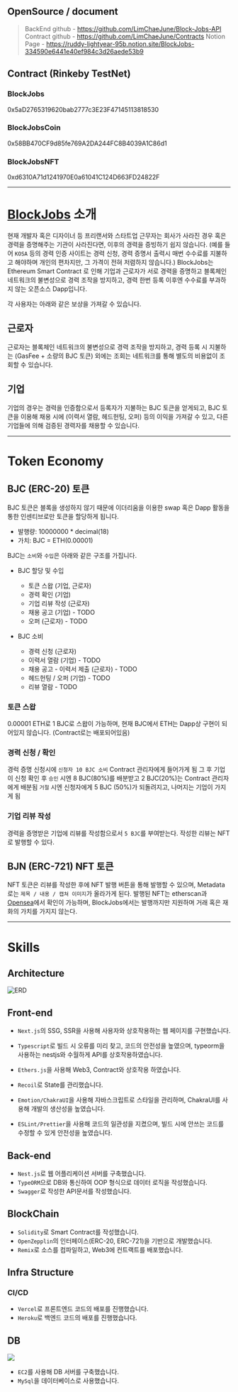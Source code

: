 ## OpenSource / document

> BackEnd github - https://github.com/LimChaeJune/Block-Jobs-API
> Contract github - https://github.com/LimChaeJune/Contracts
> Notion Page - https://ruddy-lightyear-95b.notion.site/BlockJobs-334590e6441e40ef984c3d26aede53b9

## Contract (Rinkeby TestNet)

### BlockJobs

0x5aD2765319620bab2777c3E23F47145113818530

### BlockJobsCoin

0x58BB470CF9d85fe769A2DA244FC8B4039A1C86d1

### BlockJobsNFT

0xd6310A71d1241970E0a61041C124D663FD24822F

---

# [BlockJobs](https://block-jobs.vercel.app/) 소개

현재 개발자 혹은 디자이너 등 프리랜서와 스타트업 근무자는 회사가 사라진 경우 혹은 경력을 증명해주는 기관이 사라진다면, 이후의 경력을 증빙하기 쉽지 않습니다.
(예를 들어 `KOSA` 등의 경력 인증 사이트는 경력 신청, 경력 증명서 출력시 매번 수수료를 지불하고 해야하며 개인의 편차지만, 그 가격이 전혀 저렴하지 않습니다.)
BlockJobs는 Ethereum Smart Contract 로 인해 기업과 근로자가 서로 경력을 증명하고 블록체인 네트워크의 불변성으로 경력 조작을 방지하고, 경력 한번 등록 이후엔 수수료를 부과하지 않는 오픈소스 Dapp입니다.

각 사용자는 아래와 같은 보상을 가져갈 수 있습니다.

## 근로자

근로자는 블록체인 네트워크의 불변성으로 경력 조작을 방지하고, 경력 등록 시 지불하는 (GasFee + 소량의 BJC 토큰) 외에는 조회는 네트워크를 통해 별도의 비용없이 조회할 수 있습니다.

## 기업

기업의 경우는 경력을 인증함으로서 등록자가 지불하는 BJC 토큰을 얻게되고, BJC 토큰을 이용해 채용 시에 (이력서 열람, 헤드헌팅, 오퍼) 등의 이익을 가져갈 수 있고, 다른 기업들에 의해 검증된 경력자를 채용할 수 있습니다.

---

# Token Economy

## BJC (ERC-20) 토큰

BJC 토큰은 블록을 생성하지 않기 때문에 이더리움을 이용한 swap 혹은 Dapp 활동을 통한 인센티브로만 토큰을 할당하게 됩니다.

- 발행량: 10000000 \* decimal(18)
- 가치: BJC = ETH(0.00001)

BJC는 `소비`와 `수입`은 아래와 같은 구조를 가집니다.

- BJC 할당 및 수입

  - 토큰 스왑 (기업, 근로자)
  - 경력 확인 (기업)
  - 기업 리뷰 작성 (근로자)
  - 채용 공고 (기업) - TODO
  - 오퍼 (근로자) - TODO

- BJC 소비
  - 경력 신청 (근로자)
  - 이력서 열람 (기업) - TODO
  - 채용 공고 - 이력서 제출 (근로자) - TODO
  - 헤드헌팅 / 오퍼 (기업) - TODO
  - 리뷰 열람 - TODO

### 토큰 스왑

0.00001 ETH로 1 BJC로 스왑이 가능하며, 현재 BJC에서 ETH는 Dapp상 구현이 되어있지 않습니다. (Contract로는 배포되어있음)

### 경력 신청 / 확인

경럭 증명 신청시에 `신청자 10 BJC 소비` Contract 관리자에게 들어가게 됨 그 후 기업이 신청 확인 후 `승인` 시엔 8 BJC(80%)를 배분받고 2 BJC(20%)는 Contract 관리자에게 배분됨 `거절` 시엔 신청자에게 5 BJC (50%)가 되돌려지고, 나머지는 기업이 가지게 됨

### 기업 리뷰 작성

경력을 증명받은 기업에 리뷰를 작성함으로서 `5 BJC`를 부여받는다. 작성한 리뷰는 NFT로 발행할 수 있다.

## BJN (ERC-721) NFT 토큰

NFT 토큰은 리뷰를 작성한 후에 NFT 발행 버튼을 통해 발행할 수 있으며, Metadata로는 `제목 / 내용 / 캡쳐 이미지`가 올라가게 된다.
발행된 NFT는 etherscan과 [Opensea](https://testnets.opensea.io/collection/blockjobs)에서 확인이 가능하며, BlockJobs에서는 발행까지만 지원하며 거래 혹은 재화의 가치를 가지지 않는다.

---

# Skills

## Architecture

![ERD](images/architecture.png)

## Front-end

- `Next.js`의 SSG, SSR을 사용해 사용자와 상호작용하는 웹 페이지를 구현했습니다.

- `Typescript`로 빌드 시 오류를 미리 찾고, 코드의 안전성을 높였으며, typeorm을 사용하는 nestjs와 수월하게 API를 상호작용하였습니다.

- `Ethers.js`을 사용해 Web3, Contract와 상호작용 하였습니다.

- `Recoil`로 State를 관리했습니다.

- `Emotion/ChakraUI`을 사용해 자바스크립트로 스타일을 관리하며, ChakraUI를 사용해 개발의 생산성을 높였습니다.

- `ESLint/Prettier`을 사용해 코드의 일관성을 지켰으며, 빌드 시에 안쓰는 코드를 수정할 수 있게 안전성을 높였습니다.

## Back-end

- `Nest.js`로 웹 어플리케이션 서버를 구축했습니다.
- `TypeORM`으로 DB와 통신하여 OOP 형식으로 데이터 로직을 작성했습니다.
- `Swagger`로 작성한 API문서를 작성했습니다.

## BlockChain

- `Solidity`로 Smart Contract를 작성했습니다.
- `OpenZepplin`의 인터페이스(ERC-20, ERC-721)을 기반으로 개발했습니다.
- `Remix`로 소스를 컴파일하고, Web3에 컨트랙트를 배포했습니다.

## Infra Structure

### CI/CD

- `Vercel`로 프론트엔드 코드의 배포를 진행했습니다.
- `Heroku`로 백엔드 코드의 배포를 진행했습니다.

## DB

<img src="images/ERD.png">

- `EC2`를 사용해 DB 서버를 구축했습니다.
- `MySql`을 데이터베이스로 사용했습니다.
